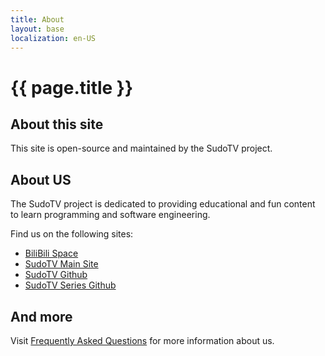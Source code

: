 ```yaml
---
title: About
layout: base
localization: en-US
---
```


# {{ page.title }}

## About this site

This site is open-source and maintained by the SudoTV project.

## About US

The SudoTV project is dedicated to providing educational and fun content to learn programming and software engineering.

Find us on the following sites:

- [BiliBili Space](https://space.bilibili.com/351184)
- [SudoTV Main Site](https://sudo.tv)
- [SudoTV Github](https://github.com/SudoTV)
- [SudoTV Series Github](https://github.com/SudoTVSeries)

## And more

Visit [Frequently Asked Questions](https://sudo.tv/frequently-asked-questions) for more information about us.
